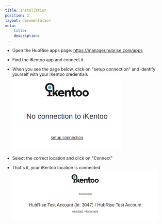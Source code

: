 ```yaml
---
title: Installation
position: 2
layout: documentation
meta:
    title:
    description:
---
```


- Open the HubRise apps page: https://manager.hubrise.com/apps

- Find the iKentoo app and connect it

- When you see the page below, click on "setup connection" and identify yourself with your iKentoo credentials
  ![](../images/installation_setup.png)

- Select the correct location and click on "Connect"

- That's it, your iKentoo location is connected
  ![](../images/installation_connected.png)
